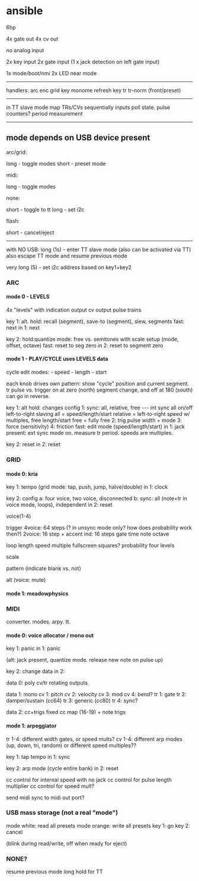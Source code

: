 # ansible

6hp

4x gate out
4x cv out

no analog input

2x key input
2x gate input
(1 x jack detection on left gate input)

1x mode/boot/nmi
2x LED near mode


---

handlers:
	arc enc
	grid key
	monome refresh
	key
	tr
	tr-norm
	(front/preset)











---

in TT slave mode
	map TRs/CVs sequentially
	inputs
		poll state. pulse counters? period measurement

---

## mode depends on USB device present

arc/grid:

long - toggle modes
short - preset mode

midi:

long - toggle modes

none:

short - toggle to tt
long - set i2c

flash:

short - cancel/eject

---


with NO USB:
long (1s) - enter TT slave mode (also can be activated via TT)
	also escape TT mode and resume previous mode

very long (5) - set i2c address based on key1+key2



### ARC

#### mode 0 - LEVELS

4x "levels" with indication
	output cv
	output pulse trains

key 1: alt.
	hold: recall (segment), save-to (segment), slew, segments
	fast: next
in 1: next

key 2: 
	hold:quantize mode: free vs. semitones with scale setup (mode, offset, octave)
	fast: reset to seg zero
in 2: reset to segment zero

#### mode 1 - PLAY/CYCLE uses LEVELS data

cycle edit modes:
	- speed
	- length
	- start

each knob drives own pattern: show "cycle" position and current segment.
tr pulse vs. trigger on at zero (north) segment change, and off at 180 (south)
can go in reverse.

key 1: alt
	hold: changes config
		1: sync: all, relative, free --- int sync all on/off left-to-right slaving
			all = speed/length/start
			relative = left-to-right speed w/ multiples, free length/start
			free = fully free
		2: trig pulse width + mode
		3: force (sensitivity)
		4: friction
	fast: edit mode (speed/length/start)
in 1: jack present: ext sync mode on. measure tr period. speeds are multiples.

key 2: reset
in 2: reset




### GRID

#### mode 0: kria

key 1: tempo (grid mode: tap, push, jump, halve/double)
in 1: clock

key 2: config
	a: four voice, two voice, disconnected
	b: sync: all (note+tr in voice mode, loops), independent
in 2: reset

voice(1-4)

trigger
	4voice: 64 steps (? in unsync mode only? how does probability work then?)
	2voice: 16 step + accent
	ind: 16 steps
gate time
note
octave

loop length
speed multiple
	fullscreen squares?
probability
	four levels

scale

pattern
	(indicate blank vs. not)

alt
	(voice: mute)







#### mode 1: meadowphysics













### MIDI

converter. modes. arpy. tt.

#### mode 0: voice allocator / mono out

key 1: panic
in 1: panic

(alt: jack present, quantize mode. release new note on pulse up)

key 2: change data
in 2:

data 0: poly
	cv/tr rotating outputs

data 1: mono
	cv 1: pitch
	cv 2: velocity
	cv 3: mod
	cv 4: bend?
	tr 1: gate
	tr 2: damper/sustain (cc64)
	tr 3: generic (cc80)
	tr 4: sync?

data 2: cc+trigs
	fixed cc map (16-19) + note trigs

#### mode 1: arpeggiator

tr 1-4: different width gates, or speed mults?
cv 1-4: different arp modes (up, down, tri, random)
		or different speed multiples??

key 1: tap tempo
in 1: sync

key 2: arp mode (cycle entire bank)
in 2: reset

cc control for internal speed with no jack
cc control for pulse length multiplier
cc control for speed mult?

send midi sync to midi out port?





### USB mass storage (not a real "mode")

mode white: read all presets
mode orange: write all presets
key 1: go
key 2: cancel

(blink during read/write, off when ready for eject)





### NONE?

resume previous mode
long hold for TT


